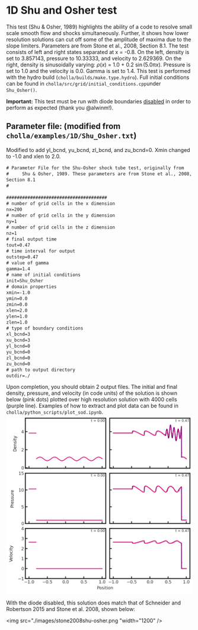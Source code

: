 # 1D Shu and Osher test
This test (Shu & Osher, 1989) highlights the ability of a code to resolve small scale smooth flow and shocks simultaneously. Further, it shows how lower resolution solutions can cut off some of the amplitude of maxima due to the slope limiters. Parameters are from Stone et al., 2008, Section 8.1. The test consists of left and right states separated at x = -0.8. On the left, density is set to 3.857143, pressure to 10.33333, and velocity to 2.629369. On the right, density is sinusoidally varying: $\rho(x)$ =  1.0 + 0.2 $\sin(5.0\pi x)$. Pressure is set to 1.0 and the velocity is 0.0. Gamma is set to 1.4. This test is performed with the hydro build (`cholla/builds/make.type.hydro`). Full initial conditions can be found in `cholla/src/grid/initial_conditions.cpp`under `Shu_Osher()`.  

**Important:** This test must be run with diode boundaries [disabled](https://github.com/alwinm/cholla/tree/main-diode) in order to perform as expected (thank you @alwinm!).  

## Parameter file: (**modified** from `cholla/examples/1D/Shu_Osher.txt`)
Modified to add yl_bcnd, yu_bcnd, zl_bcnd, and zu_bcnd=0. Xmin changed to -1.0 and xlen to 2.0.
```
# Parameter File for the Shu-Osher shock tube test, originally from
#     Shu & Osher, 1989. These parameters are from Stone et al., 2008, Section 8.1
#

######################################
# number of grid cells in the x dimension
nx=200
# number of grid cells in the y dimension
ny=1
# number of grid cells in the z dimension
nz=1
# final output time
tout=0.47
# time interval for output
outstep=0.47
# value of gamma
gamma=1.4
# name of initial conditions
init=Shu_Osher
# domain properties
xmin=-1.0
ymin=0.0
zmin=0.0
xlen=2.0
ylen=1.0
zlen=1.0
# type of boundary conditions
xl_bcnd=3
xu_bcnd=3
yl_bcnd=0
yu_bcnd=0
zl_bcnd=0
zu_bcnd=0
# path to output directory
outdir=./
```
Upon completion, you should obtain 2 output files. The initial and final density, pressure, and velocity (in code units) of the solution is shown below (pink dots) plotted over high resolution solution with 4000 cells (purple line). Examples of how to extract and plot data can be found in `cholla/python_scripts/plot_sod.ipynb`.  
<img src="./images/1d_shu-osher_6panel_density_pressure.png" alt="Three rows of two scatter plots side by side. The first row shows density vs x position, with the leftmost plot showing the initial and the rightmost the final. The second and third rows are the same for pressure and velocity, respectively. The first column is plotted with pink dots while the second has pink dots plotted over a purple line. In all cases, the pink dots follow the shape of the purple line. In the upper right hand corner is the text 't= 0.00' for all the plots in the first column and 't= 0.47'for all the plots in the second column. The initial density plot (row 1 column 1) has a value of 3.857143 for x <-.8 and a sine wave of 1 + .2sin(5.0*pi*x) for all other x. The final density plot has a constant value of 3.857143 from x = 0 to x = -0.5 and a slanted, slightly irregular wave until x = .45. This wave oscillates between 4 and 3.5 and is leaning to the left. At x = .45, the wave begins to break down and become more erratic, lastly dropping to a value of around 1 for x = .8-1.0. For the pressure plots (row 2), the initial plot has a value of 10.33333 for x <-.8 and 1 otherwise. The final plot is similar to the final density plot, with an initial value of 10.33333 from x = 0 to x = -0.5 and a slanted wave following. The wave oscillates between 11 and 9 and does not break down until x = 0.8, where it drops to a constant value of 1 for the remaining x values. The initial velocity plot shows a value of 2.629369 for x < -0.8 and 0 elsewhere. The final velocity plot looks similar to the final pressure and density, with a constant value pf 2.629369 until x = -0.5, followed by a slanted wave. However, this wave slants right instead of left and oscillates between 2.5 and 3. The wave breaks down at x = 0.8, dropping to a value of zero. " width="1200" />   

With the diode disabled, this solution does match that of Schneider and Robertson 2015 and Stone et al. 2008, shown below:

<img src="./images/stone2008shu-osher.png "width="1200" />   
